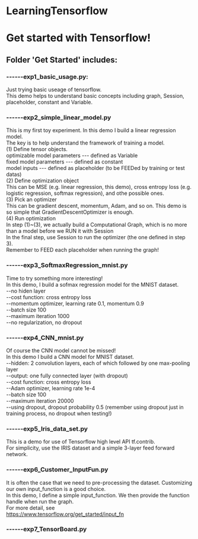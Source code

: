 # LearningTensorflow        
Get started with Tensorflow!
===
 
Folder 'Get Started' includes:
---

### ------exp1_basic_usage.py:     
Just trying basic useage of tensorflow.     
This demo helps to understand basic concepts including graph, Session, placeholder, constant and Variable.

### ------exp2_simple_linear_model.py    
This is my first toy experiment. In this demo I build a linear regression model.     
The key is to help understand the framework of training a model.      
(1) Define tensor objects.    
optimizable model parameters --- defined as Variable    
fixed model parameters       --- defined as constant    
model inputs                 --- defined as placeholder (to be FEEDed by training or test datas)    
(2) Define optimization object    
This can be MSE (e.g. linear regression, this demo), cross entropy loss (e.g. logistic regression, softmax regression), and othe possible ones.    
(3) Pick an optimizer    
This can be gradient descent, momentum, Adam, and so on. This demo is so simple that GradientDescentOptimizer is enough.    
(4) Run optimization    
In step (1)~(3), we actually build a Computational Graph, which is no more than a model before we RUN it with Session    
In the final step, use Session to run the optimizer (the one defined in step 3).    
Remember to FEED each placeholder when running the graph!

### ------exp3_SoftmaxRegression_mnist.py    
Time to try something more interesting!    
In this demo, I build a sofmax regression model for the MNIST dataset.    
--no hiden layer    
--cost function: cross entropy loss    
--momentum optimizer, learning rate 0.1, momentum 0.9    
--batch size 100    
--maximum iteration 1000    
--no regularization, no dropout

### ------exp4_CNN_mnist.py    
Of course the CNN model cannot be missed!    
In this demo I build a CNN model for MNIST dataset.    
--hidden: 2 convolution layers, each of which followed by one max-pooling layer    
--output: one fully connected layer (with dropout)    
--cost function: cross entropy loss    
--Adam optimizer, learning rate 1e-4    
--batch size 100    
--maximum iteration 20000    
--using dropout, dropout probability 0.5 (remember using dropout just in training process, no dropout when testing!)

### ------exp5_Iris_data_set.py
This is a demo for use of Tensorflow high level API tf.contrib.    
For simplicity, use the IRIS dataset and a simple 3-layer feed forward network.

### ------exp6_Customer_InputFun.py
It is often the case that we need to pre-processing the dataset. Customizing our own input_function is a good choice.     
In this demo, I define a simple input_function. We then provide the function handle when run the graph.     
For more detail, see   
https://www.tensorflow.org/get_started/input_fn

### ------exp7_TensorBoard.py
